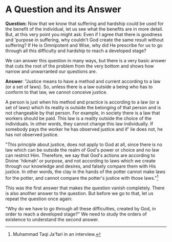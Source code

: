 A Question and its Answer
=========================

**Question:** Now that we know that suffering and hardship could be used
for the benefit of the individual, let us see what the benefits are in
more detail. But, at this very point you might ask: Even if I agree that
there is goodness and 'purpose in suffering, why couldn't God create the
same result without suffering? If He is Omnipotent and Wise, why did He
prescribe for us to go through all this difficulty and hardship to reach
a developed stage?

We can answer this question in many ways, but there is a very basic
answer that cuts the root of the problem from the very bottom and shows
how narrow and unwarranted our questions are.

**Answer**: "Justice means to have a method and current according to a
law (or a set of laws). So, unless there is a law outside a being who
has to conform to that law, we cannot conceive justice.

A person is just when his method and practice is according to a law (or
a set of laws) which its reality is outside the belonging of that person
and is not changeable by that person. For example, in society there is a
law that workers should be paid. This law is a reality outside the
choice of the individuals. In other words, they cannot change this law
individually. If somebody pays the worker he has observed justice and
if' lie does not, he has not observed justice.

"This principle about justice, does not apply to God at all, since there
is no law which can be outside the realm of God's power or choice and no
law can restrict Him. Therefore, we say that God's actions are according
to Divine \`hikmah' or purpose, and not according to laws which we
create through our knowledge and desires, and falsely compare them with
His justice. In other words, the clay in the hands of the potter cannot
make laws for the potter, and cannot compare the potter's justice with
those laws."[^1]

This was the first answer that makes the question vanish completely.
There is also another answer to the question. But before we go to that,
let us repeat the question once again:

"Why do we have to go through all these difficulties, created by God, in
order to reach a developed stage?" We need to study the orders of
existence to understand the second answer.

[^1]: Muhammad Taqi Ja'fari in an interview.


